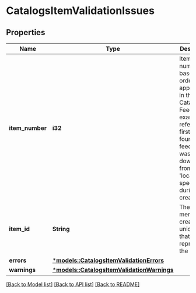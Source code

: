 # CatalogsItemValidationIssues

## Properties
Name | Type | Description | Notes
------------ | ------------- | ------------- | -------------
**item_number** | **i32** | Item number based on order of appearance in the Catalogs Feed. For example, '0' refers to first item found in a feed that was downloaded from a 'location' specified during feed creation. | 
**item_id** | **String** | The merchant-created unique ID that represents the product. | 
**errors** | [***models::CatalogsItemValidationErrors**](CatalogsItemValidationErrors.md) |  | 
**warnings** | [***models::CatalogsItemValidationWarnings**](CatalogsItemValidationWarnings.md) |  | 

[[Back to Model list]](../README.md#documentation-for-models) [[Back to API list]](../README.md#documentation-for-api-endpoints) [[Back to README]](../README.md)


